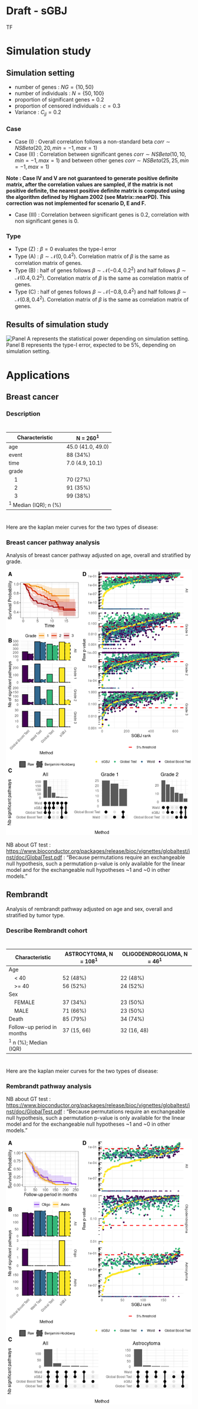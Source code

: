 # Draft - sGBJ
TF

# Simulation study

## Simulation setting

- number of genes : $NG = \{10, 50\}$
- number of individuals : $N = \{50, 100\}$
- proportion of significant genes = $0.2$
- proportion of censored individuals : $c = 0.3$
- Variance : $C_{jj} = 0.2$

### Case

- Case (I) : Overall correlation follows a non-standard beta
  $corr \sim NSBeta(20, 20, min=-1, max =1)$
- Case (II) : Correlation between significant genes
  $corr \sim NSBeta(10, 10, min=-1, max =1)$ and between other genes
  $corr \sim NSBeta(25, 25, min=-1, max =1)$

**Note : Case IV and V are not guaranteed to generate positive definite
matrix, after the correlation values are sampled, if the matrix is not
positive definite, the nearest positive definite matrix is computed
using the algorithm defined by Higham 2002 (see Matrix::nearPD). This
correction was not implemented for scenario D, E and F.**

- Case (III) : Correlation between significant genes is $0.2$,
  correlation with non significant genes is $0$.

### Type

- Type (Z) : $\beta = 0$ evaluates the type-I error
- Type (A) : $\beta \sim \mathcal{N}(0, 0.4^2)$. Correlation matrix of
  $\beta$ is the same as correlation matrix of genes.
- Type (B) : half of genes follows $\beta \sim \mathcal{N}(-0.4, 0.2^2)$
  and half follows $\beta \sim \mathcal{N}(0.4, 0.2^2)$. Correlation
  matrix of $\beta$ is the same as correlation matrix of genes.
- Type (C) : half of genes follows $\beta \sim \mathcal{N}(-0.8, 0.4^2)$
  and half follows $\beta \sim \mathcal{N}(0.8, 0.4^2)$. Correlation
  matrix of $\beta$ is the same as correlation matrix of genes.

## Results of simulation study

![Panel A represents the statistical power depending on simulation
setting. Panel B represents the type-I error, expected to be 5%,
depending on simulation
setting.](draft_sgbj_files/figure-commonmark/unnamed-chunk-2-1.png)

# Applications

## Breast cancer

### Description

<div id="kjluzibmae" style="padding-left:0px;padding-right:0px;padding-top:10px;padding-bottom:10px;overflow-x:auto;overflow-y:auto;width:auto;height:auto;">
<style>html {
  font-family: -apple-system, BlinkMacSystemFont, 'Segoe UI', Roboto, Oxygen, Ubuntu, Cantarell, 'Helvetica Neue', 'Fira Sans', 'Droid Sans', Arial, sans-serif;
}
&#10;#kjluzibmae .gt_table {
  display: table;
  border-collapse: collapse;
  margin-left: auto;
  margin-right: auto;
  color: #333333;
  font-size: 16px;
  font-weight: normal;
  font-style: normal;
  background-color: #FFFFFF;
  width: auto;
  border-top-style: solid;
  border-top-width: 2px;
  border-top-color: #A8A8A8;
  border-right-style: none;
  border-right-width: 2px;
  border-right-color: #D3D3D3;
  border-bottom-style: solid;
  border-bottom-width: 2px;
  border-bottom-color: #A8A8A8;
  border-left-style: none;
  border-left-width: 2px;
  border-left-color: #D3D3D3;
}
&#10;#kjluzibmae .gt_heading {
  background-color: #FFFFFF;
  text-align: center;
  border-bottom-color: #FFFFFF;
  border-left-style: none;
  border-left-width: 1px;
  border-left-color: #D3D3D3;
  border-right-style: none;
  border-right-width: 1px;
  border-right-color: #D3D3D3;
}
&#10;#kjluzibmae .gt_caption {
  padding-top: 4px;
  padding-bottom: 4px;
}
&#10;#kjluzibmae .gt_title {
  color: #333333;
  font-size: 125%;
  font-weight: initial;
  padding-top: 4px;
  padding-bottom: 4px;
  padding-left: 5px;
  padding-right: 5px;
  border-bottom-color: #FFFFFF;
  border-bottom-width: 0;
}
&#10;#kjluzibmae .gt_subtitle {
  color: #333333;
  font-size: 85%;
  font-weight: initial;
  padding-top: 0;
  padding-bottom: 6px;
  padding-left: 5px;
  padding-right: 5px;
  border-top-color: #FFFFFF;
  border-top-width: 0;
}
&#10;#kjluzibmae .gt_bottom_border {
  border-bottom-style: solid;
  border-bottom-width: 2px;
  border-bottom-color: #D3D3D3;
}
&#10;#kjluzibmae .gt_col_headings {
  border-top-style: solid;
  border-top-width: 2px;
  border-top-color: #D3D3D3;
  border-bottom-style: solid;
  border-bottom-width: 2px;
  border-bottom-color: #D3D3D3;
  border-left-style: none;
  border-left-width: 1px;
  border-left-color: #D3D3D3;
  border-right-style: none;
  border-right-width: 1px;
  border-right-color: #D3D3D3;
}
&#10;#kjluzibmae .gt_col_heading {
  color: #333333;
  background-color: #FFFFFF;
  font-size: 100%;
  font-weight: normal;
  text-transform: inherit;
  border-left-style: none;
  border-left-width: 1px;
  border-left-color: #D3D3D3;
  border-right-style: none;
  border-right-width: 1px;
  border-right-color: #D3D3D3;
  vertical-align: bottom;
  padding-top: 5px;
  padding-bottom: 6px;
  padding-left: 5px;
  padding-right: 5px;
  overflow-x: hidden;
}
&#10;#kjluzibmae .gt_column_spanner_outer {
  color: #333333;
  background-color: #FFFFFF;
  font-size: 100%;
  font-weight: normal;
  text-transform: inherit;
  padding-top: 0;
  padding-bottom: 0;
  padding-left: 4px;
  padding-right: 4px;
}
&#10;#kjluzibmae .gt_column_spanner_outer:first-child {
  padding-left: 0;
}
&#10;#kjluzibmae .gt_column_spanner_outer:last-child {
  padding-right: 0;
}
&#10;#kjluzibmae .gt_column_spanner {
  border-bottom-style: solid;
  border-bottom-width: 2px;
  border-bottom-color: #D3D3D3;
  vertical-align: bottom;
  padding-top: 5px;
  padding-bottom: 5px;
  overflow-x: hidden;
  display: inline-block;
  width: 100%;
}
&#10;#kjluzibmae .gt_group_heading {
  padding-top: 8px;
  padding-bottom: 8px;
  padding-left: 5px;
  padding-right: 5px;
  color: #333333;
  background-color: #FFFFFF;
  font-size: 100%;
  font-weight: initial;
  text-transform: inherit;
  border-top-style: solid;
  border-top-width: 2px;
  border-top-color: #D3D3D3;
  border-bottom-style: solid;
  border-bottom-width: 2px;
  border-bottom-color: #D3D3D3;
  border-left-style: none;
  border-left-width: 1px;
  border-left-color: #D3D3D3;
  border-right-style: none;
  border-right-width: 1px;
  border-right-color: #D3D3D3;
  vertical-align: middle;
  text-align: left;
}
&#10;#kjluzibmae .gt_empty_group_heading {
  padding: 0.5px;
  color: #333333;
  background-color: #FFFFFF;
  font-size: 100%;
  font-weight: initial;
  border-top-style: solid;
  border-top-width: 2px;
  border-top-color: #D3D3D3;
  border-bottom-style: solid;
  border-bottom-width: 2px;
  border-bottom-color: #D3D3D3;
  vertical-align: middle;
}
&#10;#kjluzibmae .gt_from_md > :first-child {
  margin-top: 0;
}
&#10;#kjluzibmae .gt_from_md > :last-child {
  margin-bottom: 0;
}
&#10;#kjluzibmae .gt_row {
  padding-top: 8px;
  padding-bottom: 8px;
  padding-left: 5px;
  padding-right: 5px;
  margin: 10px;
  border-top-style: solid;
  border-top-width: 1px;
  border-top-color: #D3D3D3;
  border-left-style: none;
  border-left-width: 1px;
  border-left-color: #D3D3D3;
  border-right-style: none;
  border-right-width: 1px;
  border-right-color: #D3D3D3;
  vertical-align: middle;
  overflow-x: hidden;
}
&#10;#kjluzibmae .gt_stub {
  color: #333333;
  background-color: #FFFFFF;
  font-size: 100%;
  font-weight: initial;
  text-transform: inherit;
  border-right-style: solid;
  border-right-width: 2px;
  border-right-color: #D3D3D3;
  padding-left: 5px;
  padding-right: 5px;
}
&#10;#kjluzibmae .gt_stub_row_group {
  color: #333333;
  background-color: #FFFFFF;
  font-size: 100%;
  font-weight: initial;
  text-transform: inherit;
  border-right-style: solid;
  border-right-width: 2px;
  border-right-color: #D3D3D3;
  padding-left: 5px;
  padding-right: 5px;
  vertical-align: top;
}
&#10;#kjluzibmae .gt_row_group_first td {
  border-top-width: 2px;
}
&#10;#kjluzibmae .gt_summary_row {
  color: #333333;
  background-color: #FFFFFF;
  text-transform: inherit;
  padding-top: 8px;
  padding-bottom: 8px;
  padding-left: 5px;
  padding-right: 5px;
}
&#10;#kjluzibmae .gt_first_summary_row {
  border-top-style: solid;
  border-top-color: #D3D3D3;
}
&#10;#kjluzibmae .gt_first_summary_row.thick {
  border-top-width: 2px;
}
&#10;#kjluzibmae .gt_last_summary_row {
  padding-top: 8px;
  padding-bottom: 8px;
  padding-left: 5px;
  padding-right: 5px;
  border-bottom-style: solid;
  border-bottom-width: 2px;
  border-bottom-color: #D3D3D3;
}
&#10;#kjluzibmae .gt_grand_summary_row {
  color: #333333;
  background-color: #FFFFFF;
  text-transform: inherit;
  padding-top: 8px;
  padding-bottom: 8px;
  padding-left: 5px;
  padding-right: 5px;
}
&#10;#kjluzibmae .gt_first_grand_summary_row {
  padding-top: 8px;
  padding-bottom: 8px;
  padding-left: 5px;
  padding-right: 5px;
  border-top-style: double;
  border-top-width: 6px;
  border-top-color: #D3D3D3;
}
&#10;#kjluzibmae .gt_striped {
  background-color: rgba(128, 128, 128, 0.05);
}
&#10;#kjluzibmae .gt_table_body {
  border-top-style: solid;
  border-top-width: 2px;
  border-top-color: #D3D3D3;
  border-bottom-style: solid;
  border-bottom-width: 2px;
  border-bottom-color: #D3D3D3;
}
&#10;#kjluzibmae .gt_footnotes {
  color: #333333;
  background-color: #FFFFFF;
  border-bottom-style: none;
  border-bottom-width: 2px;
  border-bottom-color: #D3D3D3;
  border-left-style: none;
  border-left-width: 2px;
  border-left-color: #D3D3D3;
  border-right-style: none;
  border-right-width: 2px;
  border-right-color: #D3D3D3;
}
&#10;#kjluzibmae .gt_footnote {
  margin: 0px;
  font-size: 90%;
  padding-left: 4px;
  padding-right: 4px;
  padding-left: 5px;
  padding-right: 5px;
}
&#10;#kjluzibmae .gt_sourcenotes {
  color: #333333;
  background-color: #FFFFFF;
  border-bottom-style: none;
  border-bottom-width: 2px;
  border-bottom-color: #D3D3D3;
  border-left-style: none;
  border-left-width: 2px;
  border-left-color: #D3D3D3;
  border-right-style: none;
  border-right-width: 2px;
  border-right-color: #D3D3D3;
}
&#10;#kjluzibmae .gt_sourcenote {
  font-size: 90%;
  padding-top: 4px;
  padding-bottom: 4px;
  padding-left: 5px;
  padding-right: 5px;
}
&#10;#kjluzibmae .gt_left {
  text-align: left;
}
&#10;#kjluzibmae .gt_center {
  text-align: center;
}
&#10;#kjluzibmae .gt_right {
  text-align: right;
  font-variant-numeric: tabular-nums;
}
&#10;#kjluzibmae .gt_font_normal {
  font-weight: normal;
}
&#10;#kjluzibmae .gt_font_bold {
  font-weight: bold;
}
&#10;#kjluzibmae .gt_font_italic {
  font-style: italic;
}
&#10;#kjluzibmae .gt_super {
  font-size: 65%;
}
&#10;#kjluzibmae .gt_footnote_marks {
  font-style: italic;
  font-weight: normal;
  font-size: 75%;
  vertical-align: 0.4em;
}
&#10;#kjluzibmae .gt_asterisk {
  font-size: 100%;
  vertical-align: 0;
}
&#10;#kjluzibmae .gt_indent_1 {
  text-indent: 5px;
}
&#10;#kjluzibmae .gt_indent_2 {
  text-indent: 10px;
}
&#10;#kjluzibmae .gt_indent_3 {
  text-indent: 15px;
}
&#10;#kjluzibmae .gt_indent_4 {
  text-indent: 20px;
}
&#10;#kjluzibmae .gt_indent_5 {
  text-indent: 25px;
}
</style>

| **Characteristic**               | **N = 260**<sup>1</sup> |
|----------------------------------|-------------------------|
| age                              | 45.0 (41.0, 49.0)       |
| event                            | 88 (34%)                |
| time                             | 7.0 (4.9, 10.1)         |
| grade                            |                         |
|     1                            | 70 (27%)                |
|     2                            | 91 (35%)                |
|     3                            | 99 (38%)                |
| <sup>1</sup> Median (IQR); n (%) |                         |

</div>

Here are the kaplan meier curves for the two types of disease:

### Breast cancer pathway analysis

Analysis of breast cancer pathway adjusted on age, overall and
stratified by grade.

![](draft_sgbj_files/figure-commonmark/unnamed-chunk-4-1.png)

NB about GT test :
https://www.bioconductor.org/packages/release/bioc/vignettes/globaltest/inst/doc/GlobalTest.pdf
: “Because permutations require an exchangeable null hypothesis, such a
permutation p-value is only available for the linear model and for the
exchangeable null hypotheses ~1 and ~0 in other models.”

## Rembrandt

Analysis of rembrandt pathway adjusted on age and sex, overall and
stratified by tumor type.

### Describe Rembrandt cohort

<div id="ycjkyqthnz" style="padding-left:0px;padding-right:0px;padding-top:10px;padding-bottom:10px;overflow-x:auto;overflow-y:auto;width:auto;height:auto;">
<style>html {
  font-family: -apple-system, BlinkMacSystemFont, 'Segoe UI', Roboto, Oxygen, Ubuntu, Cantarell, 'Helvetica Neue', 'Fira Sans', 'Droid Sans', Arial, sans-serif;
}
&#10;#ycjkyqthnz .gt_table {
  display: table;
  border-collapse: collapse;
  margin-left: auto;
  margin-right: auto;
  color: #333333;
  font-size: 16px;
  font-weight: normal;
  font-style: normal;
  background-color: #FFFFFF;
  width: auto;
  border-top-style: solid;
  border-top-width: 2px;
  border-top-color: #A8A8A8;
  border-right-style: none;
  border-right-width: 2px;
  border-right-color: #D3D3D3;
  border-bottom-style: solid;
  border-bottom-width: 2px;
  border-bottom-color: #A8A8A8;
  border-left-style: none;
  border-left-width: 2px;
  border-left-color: #D3D3D3;
}
&#10;#ycjkyqthnz .gt_heading {
  background-color: #FFFFFF;
  text-align: center;
  border-bottom-color: #FFFFFF;
  border-left-style: none;
  border-left-width: 1px;
  border-left-color: #D3D3D3;
  border-right-style: none;
  border-right-width: 1px;
  border-right-color: #D3D3D3;
}
&#10;#ycjkyqthnz .gt_caption {
  padding-top: 4px;
  padding-bottom: 4px;
}
&#10;#ycjkyqthnz .gt_title {
  color: #333333;
  font-size: 125%;
  font-weight: initial;
  padding-top: 4px;
  padding-bottom: 4px;
  padding-left: 5px;
  padding-right: 5px;
  border-bottom-color: #FFFFFF;
  border-bottom-width: 0;
}
&#10;#ycjkyqthnz .gt_subtitle {
  color: #333333;
  font-size: 85%;
  font-weight: initial;
  padding-top: 0;
  padding-bottom: 6px;
  padding-left: 5px;
  padding-right: 5px;
  border-top-color: #FFFFFF;
  border-top-width: 0;
}
&#10;#ycjkyqthnz .gt_bottom_border {
  border-bottom-style: solid;
  border-bottom-width: 2px;
  border-bottom-color: #D3D3D3;
}
&#10;#ycjkyqthnz .gt_col_headings {
  border-top-style: solid;
  border-top-width: 2px;
  border-top-color: #D3D3D3;
  border-bottom-style: solid;
  border-bottom-width: 2px;
  border-bottom-color: #D3D3D3;
  border-left-style: none;
  border-left-width: 1px;
  border-left-color: #D3D3D3;
  border-right-style: none;
  border-right-width: 1px;
  border-right-color: #D3D3D3;
}
&#10;#ycjkyqthnz .gt_col_heading {
  color: #333333;
  background-color: #FFFFFF;
  font-size: 100%;
  font-weight: normal;
  text-transform: inherit;
  border-left-style: none;
  border-left-width: 1px;
  border-left-color: #D3D3D3;
  border-right-style: none;
  border-right-width: 1px;
  border-right-color: #D3D3D3;
  vertical-align: bottom;
  padding-top: 5px;
  padding-bottom: 6px;
  padding-left: 5px;
  padding-right: 5px;
  overflow-x: hidden;
}
&#10;#ycjkyqthnz .gt_column_spanner_outer {
  color: #333333;
  background-color: #FFFFFF;
  font-size: 100%;
  font-weight: normal;
  text-transform: inherit;
  padding-top: 0;
  padding-bottom: 0;
  padding-left: 4px;
  padding-right: 4px;
}
&#10;#ycjkyqthnz .gt_column_spanner_outer:first-child {
  padding-left: 0;
}
&#10;#ycjkyqthnz .gt_column_spanner_outer:last-child {
  padding-right: 0;
}
&#10;#ycjkyqthnz .gt_column_spanner {
  border-bottom-style: solid;
  border-bottom-width: 2px;
  border-bottom-color: #D3D3D3;
  vertical-align: bottom;
  padding-top: 5px;
  padding-bottom: 5px;
  overflow-x: hidden;
  display: inline-block;
  width: 100%;
}
&#10;#ycjkyqthnz .gt_group_heading {
  padding-top: 8px;
  padding-bottom: 8px;
  padding-left: 5px;
  padding-right: 5px;
  color: #333333;
  background-color: #FFFFFF;
  font-size: 100%;
  font-weight: initial;
  text-transform: inherit;
  border-top-style: solid;
  border-top-width: 2px;
  border-top-color: #D3D3D3;
  border-bottom-style: solid;
  border-bottom-width: 2px;
  border-bottom-color: #D3D3D3;
  border-left-style: none;
  border-left-width: 1px;
  border-left-color: #D3D3D3;
  border-right-style: none;
  border-right-width: 1px;
  border-right-color: #D3D3D3;
  vertical-align: middle;
  text-align: left;
}
&#10;#ycjkyqthnz .gt_empty_group_heading {
  padding: 0.5px;
  color: #333333;
  background-color: #FFFFFF;
  font-size: 100%;
  font-weight: initial;
  border-top-style: solid;
  border-top-width: 2px;
  border-top-color: #D3D3D3;
  border-bottom-style: solid;
  border-bottom-width: 2px;
  border-bottom-color: #D3D3D3;
  vertical-align: middle;
}
&#10;#ycjkyqthnz .gt_from_md > :first-child {
  margin-top: 0;
}
&#10;#ycjkyqthnz .gt_from_md > :last-child {
  margin-bottom: 0;
}
&#10;#ycjkyqthnz .gt_row {
  padding-top: 8px;
  padding-bottom: 8px;
  padding-left: 5px;
  padding-right: 5px;
  margin: 10px;
  border-top-style: solid;
  border-top-width: 1px;
  border-top-color: #D3D3D3;
  border-left-style: none;
  border-left-width: 1px;
  border-left-color: #D3D3D3;
  border-right-style: none;
  border-right-width: 1px;
  border-right-color: #D3D3D3;
  vertical-align: middle;
  overflow-x: hidden;
}
&#10;#ycjkyqthnz .gt_stub {
  color: #333333;
  background-color: #FFFFFF;
  font-size: 100%;
  font-weight: initial;
  text-transform: inherit;
  border-right-style: solid;
  border-right-width: 2px;
  border-right-color: #D3D3D3;
  padding-left: 5px;
  padding-right: 5px;
}
&#10;#ycjkyqthnz .gt_stub_row_group {
  color: #333333;
  background-color: #FFFFFF;
  font-size: 100%;
  font-weight: initial;
  text-transform: inherit;
  border-right-style: solid;
  border-right-width: 2px;
  border-right-color: #D3D3D3;
  padding-left: 5px;
  padding-right: 5px;
  vertical-align: top;
}
&#10;#ycjkyqthnz .gt_row_group_first td {
  border-top-width: 2px;
}
&#10;#ycjkyqthnz .gt_summary_row {
  color: #333333;
  background-color: #FFFFFF;
  text-transform: inherit;
  padding-top: 8px;
  padding-bottom: 8px;
  padding-left: 5px;
  padding-right: 5px;
}
&#10;#ycjkyqthnz .gt_first_summary_row {
  border-top-style: solid;
  border-top-color: #D3D3D3;
}
&#10;#ycjkyqthnz .gt_first_summary_row.thick {
  border-top-width: 2px;
}
&#10;#ycjkyqthnz .gt_last_summary_row {
  padding-top: 8px;
  padding-bottom: 8px;
  padding-left: 5px;
  padding-right: 5px;
  border-bottom-style: solid;
  border-bottom-width: 2px;
  border-bottom-color: #D3D3D3;
}
&#10;#ycjkyqthnz .gt_grand_summary_row {
  color: #333333;
  background-color: #FFFFFF;
  text-transform: inherit;
  padding-top: 8px;
  padding-bottom: 8px;
  padding-left: 5px;
  padding-right: 5px;
}
&#10;#ycjkyqthnz .gt_first_grand_summary_row {
  padding-top: 8px;
  padding-bottom: 8px;
  padding-left: 5px;
  padding-right: 5px;
  border-top-style: double;
  border-top-width: 6px;
  border-top-color: #D3D3D3;
}
&#10;#ycjkyqthnz .gt_striped {
  background-color: rgba(128, 128, 128, 0.05);
}
&#10;#ycjkyqthnz .gt_table_body {
  border-top-style: solid;
  border-top-width: 2px;
  border-top-color: #D3D3D3;
  border-bottom-style: solid;
  border-bottom-width: 2px;
  border-bottom-color: #D3D3D3;
}
&#10;#ycjkyqthnz .gt_footnotes {
  color: #333333;
  background-color: #FFFFFF;
  border-bottom-style: none;
  border-bottom-width: 2px;
  border-bottom-color: #D3D3D3;
  border-left-style: none;
  border-left-width: 2px;
  border-left-color: #D3D3D3;
  border-right-style: none;
  border-right-width: 2px;
  border-right-color: #D3D3D3;
}
&#10;#ycjkyqthnz .gt_footnote {
  margin: 0px;
  font-size: 90%;
  padding-left: 4px;
  padding-right: 4px;
  padding-left: 5px;
  padding-right: 5px;
}
&#10;#ycjkyqthnz .gt_sourcenotes {
  color: #333333;
  background-color: #FFFFFF;
  border-bottom-style: none;
  border-bottom-width: 2px;
  border-bottom-color: #D3D3D3;
  border-left-style: none;
  border-left-width: 2px;
  border-left-color: #D3D3D3;
  border-right-style: none;
  border-right-width: 2px;
  border-right-color: #D3D3D3;
}
&#10;#ycjkyqthnz .gt_sourcenote {
  font-size: 90%;
  padding-top: 4px;
  padding-bottom: 4px;
  padding-left: 5px;
  padding-right: 5px;
}
&#10;#ycjkyqthnz .gt_left {
  text-align: left;
}
&#10;#ycjkyqthnz .gt_center {
  text-align: center;
}
&#10;#ycjkyqthnz .gt_right {
  text-align: right;
  font-variant-numeric: tabular-nums;
}
&#10;#ycjkyqthnz .gt_font_normal {
  font-weight: normal;
}
&#10;#ycjkyqthnz .gt_font_bold {
  font-weight: bold;
}
&#10;#ycjkyqthnz .gt_font_italic {
  font-style: italic;
}
&#10;#ycjkyqthnz .gt_super {
  font-size: 65%;
}
&#10;#ycjkyqthnz .gt_footnote_marks {
  font-style: italic;
  font-weight: normal;
  font-size: 75%;
  vertical-align: 0.4em;
}
&#10;#ycjkyqthnz .gt_asterisk {
  font-size: 100%;
  vertical-align: 0;
}
&#10;#ycjkyqthnz .gt_indent_1 {
  text-indent: 5px;
}
&#10;#ycjkyqthnz .gt_indent_2 {
  text-indent: 10px;
}
&#10;#ycjkyqthnz .gt_indent_3 {
  text-indent: 15px;
}
&#10;#ycjkyqthnz .gt_indent_4 {
  text-indent: 20px;
}
&#10;#ycjkyqthnz .gt_indent_5 {
  text-indent: 25px;
}
</style>

| **Characteristic** | **ASTROCYTOMA**, N = 108<sup>1</sup> | **OLIGODENDROGLIOMA**, N = 46<sup>1</sup> |
|----|----|----|
| Age |  |  |
|     \< 40 | 52 (48%) | 22 (48%) |
|     \>= 40 | 56 (52%) | 24 (52%) |
| Sex |  |  |
|     FEMALE | 37 (34%) | 23 (50%) |
|     MALE | 71 (66%) | 23 (50%) |
| Death | 85 (79%) | 34 (74%) |
| Follow-up period in months | 37 (15, 66) | 32 (16, 48) |
| <sup>1</sup> n (%); Median (IQR) |  |  |

</div>

Here are the kaplan meier curves for the two types of disease:

### Rembrandt pathway analysis

NB about GT test :
https://www.bioconductor.org/packages/release/bioc/vignettes/globaltest/inst/doc/GlobalTest.pdf
: “Because permutations require an exchangeable null hypothesis, such a
permutation p-value is only available for the linear model and for the
exchangeable null hypotheses ~1 and ~0 in other models.”

![](draft_sgbj_files/figure-commonmark/unnamed-chunk-6-1.png)
